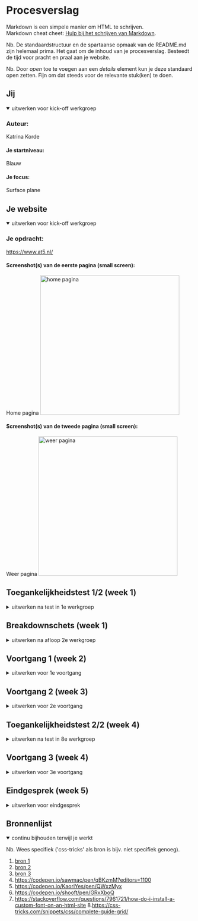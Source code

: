 # Procesverslag
Markdown is een simpele manier om HTML te schrijven.  
Markdown cheat cheet: [Hulp bij het schrijven van Markdown](https://github.com/adam-p/markdown-here/wiki/Markdown-Cheatsheet).

Nb. De standaardstructuur en de spartaanse opmaak van de README.md zijn helemaal prima. Het gaat om de inhoud van je procesverslag. Besteedt de tijd voor pracht en praal aan je website.

Nb. Door *open* toe te voegen aan een *details* element kun je deze standaard open zetten. Fijn om dat steeds voor de relevante stuk(ken) te doen.





## Jij

<details open>
  <summary>uitwerken voor kick-off werkgroep</summary>

  ### Auteur:
  Katrina Korde

  #### Je startniveau:
  Blauw

  #### Je focus:
  Surface plane
 
</details>





## Je website

<details open>
  <summary>uitwerken voor kick-off werkgroep</summary>

  ### Je opdracht:
  https://www.at5.nl/

  #### Screenshot(s) van de eerste pagina (small screen): 
  Home pagina
  <img src="readme-images/homepaginaat5.png" width="375px" alt="home pagina">

  #### Screenshot(s) van de tweede pagina (small screen):
  Weer pagina
  <img src="readme-images/at5weer.png" width="375px" alt="weer pagina">
 
</details>



## Toegankelijkheidstest 1/2 (week 1)

<details>
  <summary>uitwerken na test in 1e werkgroep</summary>

  ### Bevindingen
  Lijst met je bevindingen die in de test naar voren kwamen:

  #### Screenreader
  
Leest logo voor
Leest kopjes voor
Lees alt teksten van plaatsjes voor
Leest knoppen (sluiten) voor



  #### Muis en Toetsenbord 

Highlight is zwart, op plaatjes is dit niet altijd goed te zien
Springt tussen het logo en kijk/luisteren dus slaat nieuws (hover menu) over
Met spatiebalk en pijltjes kan je over de hele pagina heen, selecteren kan met tab/shift 
Als je in een artiekel bent kant je terug naar de begin pagina door op het logo te klikken


  #### Motoriek (shocks, elastiekjes)
 -  Motoriek (elastiekjes) de website was goed genoeg te navigeren met elastiekjes om de vingers


  #### Visueel (brillen, contrast, kleurenblind, dark/light). 
 - Wazigheids bril: Tekst is niet te lezen (alleen bij inzoomen) Grijze tekst is het minst zichtbaar 
- Tunnelbril: Je hebt gelimiteerd zich maar niet per se door de website
  

</details>



## Breakdownschets (week 1)

<details>
  <summary>uitwerken na afloop 2e werkgroep</summary>

  ### de hele pagina: 
  <img src="readme-images/dummy-plaatje.jpg" width="375px" alt="breakdown van de hele pagina">

  ### dynamisch deel (bijv menu): 
  <img src="readme-images/dummy-plaatje.jpg" width="375px" alt="breakdown van een dynamisch deel">

  ### wellicht nog een dynamisch deel (bijv filter): 
  <img src="readme-images/dummy-plaatje.jpg" width="375px" alt="breakdown van nog een dynamisch deel">

</details>





## Voortgang 1 (week 2)

<details>
  <summary>uitwerken voor 1e voortgang</summary>

  ### Stand van zaken
  hier dit ging goed & dit was lastig (neem ook screenshots op van delen van je website en code)


  ### Agenda voor meeting
  samen met je groepje opstellen

  | Roos           | Splinter           | Danisha      | Katrina       |
  | ---            | ---                | ---          | ---              |
  | navigatie dropdown/plaatjes makkelijk positioneren en vergroten  | z-index            |link button   | gedownloade fonts   |
  | details summary voor footer | list bewerken      | spans | css selectors |


  ### Verslag van meeting
  hier na afloop snel de uitkomsten van de meeting vastleggen

 - Verander meest bekeken in ol 
 - Maak footer nav a hrefs 
 - Zet een class op de index 

</details>





## Voortgang 2 (week 3)

<details>
  <summary>uitwerken voor 2e voortgang</summary>

  ### Stand van zaken
  hier dit ging goed & dit was lastig (neem ook screenshots op van delen van je website en code)


  ### Agenda voor meeting
  samen met je groepje opstellen

  | Roos     | Splinter         | Danisha    |Katrina     |
  | ---            | ---                | ---          | ---              |
  | ?  | niet aanwezig            | image over andere image  | horizontal scrolling    |
  | ? |                 | nog een punt |            | positioning image |
  | ...            | ...                | ...          | ...              |


  ### Verslag van meeting
  hier na afloop snel de uitkomsten van de meeting vastleggen

  - punt 1
  - punt 2
  - nog een punt
- ...

</details>





## Toegankelijkheidstest 2/2 (week 4)

<details>
  <summary>uitwerken na test in 8e werkgroep</summary>

  ### Bevindingen
  Lijst met je bevindingen die in de test naar voren kwamen (geef ook aan wat er verbeterd is):

  #### Screenreader
 Wanneer de screenreader op het menu komt leest alles in het menu voor. Leest letters voor in plaats van het hele woord. 
  Screenreader leest niet de artikelen voor.


  #### Muis en Toetsenbord 
  Alles is tabbaar, tab is niet te zien wanneer het in het menu zit. 


  #### Motoriek (shocks, elastiekjes)
  Website is te gebruiken met elastiekjes om je vinger.


  #### Visueel (brillen, contrast, kleurenblind, dark/light). 
 - 

</details>





## Voortgang 3 (week 4)

<details>
  <summary>uitwerken voor 3e voortgang</summary>

  ### Stand van zaken
  hier dit ging goed & dit was lastig (neem ook screenshots op van delen van je website en code)


  ### Agenda voor meeting
  samen met je groepje opstellen

  | student 1      | student 2          | student 3    | student 4        |
  | ---            | ---                | ---          | ---              |
  | dit bespreken  | en dit             | en ik dit    | en dan ik dat    |
  | en dat ook nog | dit als er tijd is | nog een punt | dit wil ik zeker |
  | ...            | ...                | ...          | ...              |


  ### Verslag van meeting
  hier na afloop snel de uitkomsten van de meeting vastleggen

  - punt 1
  - punt 2
  - nog een punt
  - ...

</details>





## Eindgesprek (week 5)

<details>
  <summary>uitwerken voor eindgesprek</summary>

  ### Je uitkomst - karakteristiek screenshots:
  <img src="readme-images/dummy-plaatje.jpg" width="375px" alt="uitomst opdracht 1">


  ### Dit ging goed/Heb ik geleerd: 
  Korte omschrijving met plaatjes

  <img src="readme-images/dummy-plaatje.jpg" width="375px" alt="top">


  ### Dit was lastig/Is niet gelukt:
  Korte omschrijving met plaatjes

  <img src="readme-images/dummy-plaatje.jpg" width="375px" alt="bummer">
</details>





## Bronnenlijst

<details open>
  <summary>continu bijhouden terwijl je werkt</summary>

  Nb. Wees specifiek ('css-tricks' als bron is bijv. niet specifiek genoeg).

  1. [bron 1](https://css-tricks.com/snippets/css/a-guide-to-flexbox/#aa-properties-for-the-childrenflex-items)
  2. [bron 2](https://css-tricks.com/pure-css-horizontal-scrolling/)
  3. [bron 3](https://css-tricks.com/almanac/properties/t/text-shadow/)
  4. https://codepen.io/sawmac/pen/qBKzmM?editors=1100
  5. https://codepen.io/KaoriYes/pen/QWxzMyx
  6. https://codepen.io/shooft/pen/GRxXboQ
  7. https://stackoverflow.com/questions/7961721/how-do-i-install-a-custom-font-on-an-html-site
  8.https://css-tricks.com/snippets/css/complete-guide-grid/
  
</details>
